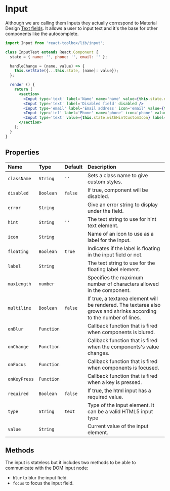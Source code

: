 # Input

Although we are calling them Inputs they actually correspond to Material Design [Text fields](https://www.google.com/design/spec/components/text-fields.html). It allows a user to input text and it's the base for other components like the autocomplete.

<!-- example -->
```jsx
import Input from 'react-toolbox/lib/input';

class InputTest extends React.Component {
  state = { name: '', phone: '', email: '' };

  handleChange = (name, value) => {
    this.setState({...this.state, [name]: value});
  };

  render () {
    return (
      <section>
        <Input type='text' label='Name' name='name' value={this.state.name} onChange={this.handleChange.bind(this, 'name')} maxLength={16 } />
        <Input type='text' label='Disabled field' disabled />
        <Input type='email' label='Email address' icon='email' value={this.state.email} onChange={this.handleChange.bind(this, 'email')} />
        <Input type='tel' label='Phone' name='phone' icon='phone' value={this.state.phone} onChange={this.handleChange.bind(this, 'phone')} />
        <Input type='text' value={this.state.withHintCustomIcon} label='With Hint Text Icon' hint='Hint Text' onChange={this.handleChange.bind(this, 'withHintCustomIcon')} icon={<span>J</span>} />
      </section>
    );
  }
}
```

## Properties

| Name              | Type          | Default         | Description|
|:-----|:-----|:-----|:-----|
| `className`     | `String`        |`''`              | Sets a class name to give custom styles.|
| `disabled`      | `Boolean`       | `false`         | If true, component will be disabled.|
| `error`         | `String`        |                 | Give an error string to display under the field.|
| `hint`      | `String`        |`''`             | The text string to use for hint text element.|
| `icon`         | `String`        |                 | Name of an icon to use as a label for the input.|
| `floating`     | `Boolean`       | `true`         | Indicates if the label is floating in the input field or not.|
| `label`         | `String`        |             | The text string to use for the floating label element.|
| `maxLength`     | `number`       |             |Specifies the maximum number of characters allowed in the component.|
| `multiline`     | `Boolean`       | `false`        | If true, a textarea element will be rendered. The textarea also grows and shrinks according to the number of lines.|
| `onBlur`        | `Function`      |                 | Callback function that is fired when components is blured.|
| `onChange`      | `Function`      |                 | Callback function that is fired when the components's value changes.|
| `onFocus`       | `Function`      |                 | Callback function that is fired when components is focused.|
| `onKeyPress`    | `Function`      |                 | Callback function that is fired when a key is pressed.|
| `required`      | `Boolean`       | `false`         | If true, the html input has a required value.|
| `type`          | `String`        | `text`        | Type of the input element. It can be a valid HTML5 input type|
| `value`         | `String`        |              | Current value of the input element.|

## Methods

The input is stateless but it includes two methods to be able to communicate with the DOM input node:

- `blur` to blur the input field.
- `focus` to focus the input field.
